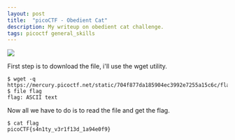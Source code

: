 ```yaml
---
layout: post
title:  "picoCTF - Obedient Cat"
description: My writeup on obedient cat challenge.
tags: picoctf general_skills
---
```


![](https://i.imgur.com/HXkybRx.png)

First step is to download the file, i'll use the wget utility.

```
$ wget -q https://mercury.picoctf.net/static/704f877da185904ec3992e7255a15c6c/flag
$ file flag 
flag: ASCII text
```

Now all we have to do is to read the file and get the flag.

```
$ cat flag 
picoCTF{s4n1ty_v3r1f13d_1a94e0f9}
```
